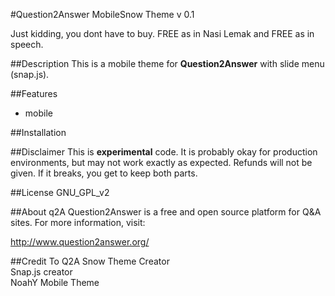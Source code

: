 #Question2Answer MobileSnow Theme v 0.1

Just kidding, you dont have to buy. FREE as in Nasi Lemak and FREE as in speech.

##Description
This is a mobile theme for **Question2Answer** with slide menu (snap.js).

##Features
- mobile

##Installation


##Disclaimer
This is **experimental** code.  It is probably okay for production environments, but may not work exactly as expected.  Refunds will not be given.  If it breaks, you get to keep both parts.

##License
GNU_GPL_v2

##About q2A
Question2Answer is a free and open source platform for Q&A sites. For more information, visit:

http://www.question2answer.org/

##Credit To
Q2A Snow Theme Creator  
Snap.js creator  
NoahY Mobile Theme  
